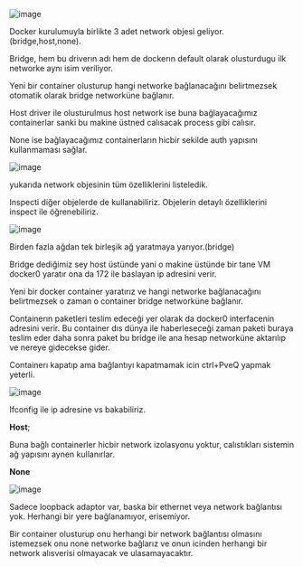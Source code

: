 ![image](https://github.com/ibrahimdoss/Docker/blob/main/DockerNetwork/NetworkImages/a1.png)

Docker kurulumuyla birlikte 3 adet network objesi geliyor.(bridge,host,none).

Bridge, hem bu driverın adı hem de dockerın default olarak olusturdugu ilk networke aynı isim veriliyor.

Yeni bir container olusturup hangi networke bağlanacağını belirtmezsek otomatik olarak bridge networküne bağlanır.

Host driver ile olusturulmus host network ise buna bağlayacağımız containerlar sanki bu makine üstned calısacak process gibi calısır.

None ise bağlayacağımız containerların hicbir sekilde auth yapısını kullanmaması sağlar.

![image](https://github.com/ibrahimdoss/Docker/blob/main/DockerNetwork/NetworkImages/a2.png)

yukarıda network objesinin tüm özelliklerini listeledik.

Inspecti diğer objelerde de kullanabiliriz. Objelerin detaylı özelliklerini inspect ile öğrenebiliriz.

![image](https://github.com/ibrahimdoss/Docker/blob/main/DockerNetwork/NetworkImages/a3.png)

Birden fazla ağdan tek birleşik ağ yaratmaya yarıyor.(bridge)

Bridge dediğimiz sey host üstünde yani o makine üstünde bir tane VM docker0 yaratır ona da 172 ile baslayan ip adresini verir.

Yeni bir docker container yaratırız ve hangi networke bağlanacağını belirtmezsek o zaman o container bridge networküne bağlanır.

Containerın paketleri teslim edeceği yer olarak da docker0 interfacenin adresini verir. Bu container dıs dünya ile haberleseceği zaman paketi buraya teslim eder daha sonra paket bu bridge ile ana hesap networküne aktarılıp ve nereye gidecekse gider.

Containerı kapatıp ama bağlantıyı kapatmamak icin ctrl+PveQ yapmak yeterli.

![image](https://github.com/ibrahimdoss/Docker/blob/main/DockerNetwork/NetworkImages/a4.png)

Ifconfig ile ip adresine vs bakabiliriz.

**Host**;

Buna bağlı containerler hicbir network izolasyonu yoktur, calıstıkları sistemin ağ yapısını aynen kullanırlar. 

**None**

![image](https://github.com/ibrahimdoss/Docker/blob/main/DockerNetwork/NetworkImages/a5.png)

Sadece loopback adaptor var, baska bir ethernet veya network bağlantısı yok. Herhangi bir yere bağlanamıyor, erisemiyor.

Bir container olusturup onu herhangi bir network bağlantısı olmasını istemezsek onu none networke bağlarız ve onun icinden herhangi bir network alısverisi olmayacak ve ulasamayacaktır.
